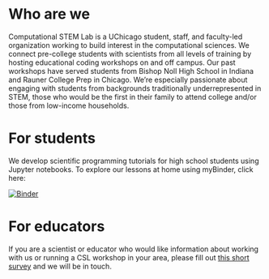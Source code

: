 # Who are we

Computational STEM Lab is a UChicago student, staff, and faculty-led organization working to build interest in the computational sciences. We connect pre-college students with scientists from all levels of training by hosting educational coding workshops on and off campus. Our past workshops have served students from Bishop Noll High School in Indiana and Rauner College Prep in Chicago. We’re especially passionate about engaging with students from backgrounds traditionally underrepresented in STEM, those who would be the first in their family to attend college and/or those from low-income households.

# For students

We develop scientific programming tutorials for high school students using Jupyter notebooks. To explore our lessons at home using myBinder, click here:

[![Binder](https://mybinder.org/badge_logo.svg)](https://mybinder.org/v2/gh/computational-stem-lab/csl-tutorial/master)

# For educators

If you are a scientist or educator who would like information about working with us or running a CSL workshop in your area, please fill out [this short survey](https://docs.google.com/forms/d/e/1FAIpQLScv5JgekAAXZIUHH3uGkqtuMjBbNx-72kthqIv1WknYSvMqwQ/viewform?usp=sf_link "CSL survey") and we will be in touch.
